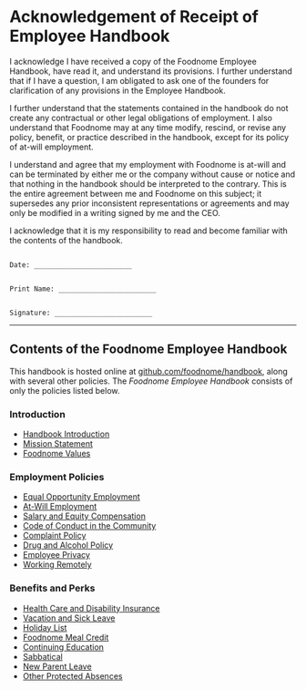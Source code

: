 # Acknowledgement of Receipt of Employee Handbook

I acknowledge I have received a copy of the Foodnome Employee Handbook, have read it, and understand its provisions. I further understand that if I have a question, I am obligated to ask one of the founders for clarification of any provisions in the Employee Handbook.

I further understand that the statements contained in the handbook do not create any contractual or other legal obligations of employment. I also understand that Foodnome may at any time modify, rescind, or revise any policy, benefit, or practice described in the handbook, except for its policy of at-will employment.

I understand and agree that my employment with Foodnome is at-will and can be terminated by either me or the company without cause or notice and that nothing in the handbook should be interpreted to the contrary. This is the entire agreement between me and Foodnome on this subject; it supersedes any prior inconsistent representations or agreements and may only be modified in a writing signed by me and the CEO.

I acknowledge that it is my responsibility to read and become familiar with the contents of the handbook.

```

Date: ________________________


Print Name: ________________________


Signature: ________________________

```

---

## Contents of the Foodnome Employee Handbook

This handbook is hosted online at [github.com/foodnome/handbook](https://github.com/handbook), along with several other policies. The _Foodnome Employee Handbook_ consists of only the policies listed below.

### Introduction

- [Handbook Introduction](https://github.com/foodnome/handbook/blob/master/Hiring%20Documents/Handbook%20Introduction.md)
- [Mission Statement](https://github.com/foodnome/handbook/blob/master/Mission%20Statement.md)
- [Foodnome Values](https://github.com/foodnome/handbook/blob/master/Foodnome%20Values.md)

### Employment Policies

- [Equal Opportunity Employment](https://github.com/foodnome/handbook/blob/master/Employment%20Policies/Equal%20Opportunity%20Employment.md)
- [At-Will Employment](https://github.com/foodnome/handbook/blob/master/Employment%20Policies/At-Will%20Employment.md)
- [Salary and Equity Compensation](https://github.com/foodnome/handbook/blob/master/Employment%20Policies/Salary%20and%20Equity%20Compensation.md)
- [Code of Conduct in the Community](https://github.com/foodnome/handbook/blob/master/Employment%20Policies/Code%20of%20Conduct%20in%20the%20Community.md)
- [Complaint Policy](https://github.com/foodnome/handbook/blob/master/Employment%20Policies/Complaint%20Policy.md)
- [Drug and Alcohol Policy](https://github.com/foodnome/handbook/blob/master/Employment%20Policies/Drug%20and%20Alcohol%20Policy.md)
- [Employee Privacy](https://github.com/foodnome/handbook/blob/master/Employment%20Policies/Employee%20Privacy.md)
- [Working Remotely](https://github.com/foodnome/handbook/blob/master/Employment%20Policies/Working%20Remotely.md)

### Benefits and Perks

- [Health Care and Disability Insurance](https://github.com/foodnome/handbook/blob/master/Benefits%20and%20Perks/Healthcare%20and%20Disability%20Insurance.md)
- [Vacation and Sick Leave](https://github.com/foodnome/handbook/blob/master/Benefits%20and%20Perks/Vacation%20and%20Sick%20Leave.md)
- [Holiday List](https://github.com/foodnome/handbook/blob/master/Benefits%20and%20Perks/Holiday%20List.md)
- [Foodnome Meal Credit](https://github.com/foodnome/handbook/blob/master/Benefits%20and%20Perks/Foodnome%20Meal%20Credit.md)
- [Continuing Education](https://github.com/foodnome/handbook/blob/master/Benefits%20and%20Perks/Continuing%20Education.md)
- [Sabbatical](https://github.com/foodnome/handbook/blob/master/Benefits%20and%20Perks/Sabbatical.md)
- [New Parent Leave](https://github.com/foodnome/handbook/blob/master/Benefits%20and%20Perks/New%20Parent%20Leave.md)
- [Other Protected Absences](https://github.com/foodnome/handbook/blob/master/Benefits%20and%20Perks/Other%20Protected%20Absences.md)
